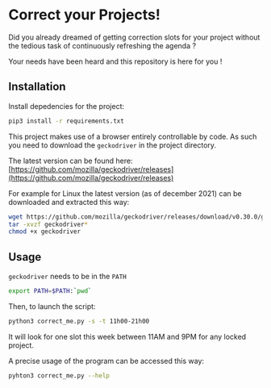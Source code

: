 # Correct your Projects!

Did you already dreamed of getting correction slots for your project without the tedious task of continuously refreshing the agenda ?

Your needs have been heard and this repository is here for you !

## Installation

Install depedencies for the project:

```sh
pip3 install -r requirements.txt
```

This project makes use of a browser entirely controllable by code.
As such you need to download the `geckodriver` in the project directory.

The latest version can be found here: [https://github.com/mozilla/geckodriver/releases](https://github.com/mozilla/geckodriver/releases)


For example for Linux the latest version (as of december 2021) can be downloaded and extracted this way:

```sh
wget https://github.com/mozilla/geckodriver/releases/download/v0.30.0/geckodriver-v0.30.0-linux64.tar.gz
tar -xvzf geckodriver*
chmod +x geckodriver
```

## Usage

`geckodriver` needs to be in the `PATH`

```sh
export PATH=$PATH:`pwd`
```

Then, to launch the script:

```sh
python3 correct_me.py -s -t 11h00-21h00
```

It will look for one slot this week between 11AM and 9PM for any locked project.


A precise usage of the program can be accessed this way:

```sh
pyhton3 correct_me.py --help
```